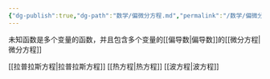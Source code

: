 ```yaml
---
{"dg-publish":true,"dg-path":"数学/偏微分方程.md","permalink":"/数学/偏微分方程/","noteIcon":"","created":"2024-04-16T13:01:27.316+08:00","updated":"2024-04-17T10:47:44.914+08:00"}
---
```


未知函数是多个变量的函数，并且包含多个变量的[[偏导数\|偏导数]]的[[微分方程\|微分方程]]

[[拉普拉斯方程\|拉普拉斯方程]]
[[热方程\|热方程]]
[[波方程\|波方程]]


